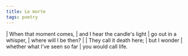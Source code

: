 ```yaml
---
title: Le morte
tags: poetry
---
```


| When that moment comes,
| and I hear the candle's light
|   go out in a whisper,
| where will I be then?
|
| They call it death here;
| but I wonder
| whether what I've seen so far
| you would call life.
